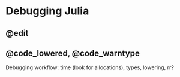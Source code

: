 # Debugging Julia

## @edit

## @code_lowered, @code_warntype

Debugging workflow: time (look for allocations), types, lowering, rr?
